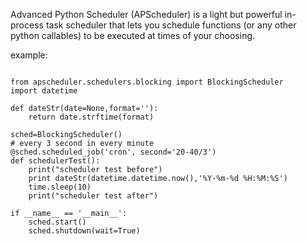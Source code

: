 
Advanced Python Scheduler (APScheduler) is a light but powerful in-process task scheduler that lets you schedule functions (or any other python callables) to be executed at times of your choosing.

example:

```

from apscheduler.schedulers.blocking import BlockingScheduler
import datetime

def dateStr(date=None,format=''):
    return date.strftime(format)

sched=BlockingScheduler()
# every 3 second in every minute
@sched.scheduled_job('cron', second='20-40/3')
def schedulerTest():
    print("scheduler test before")
    print dateStr(datetime.datetime.now(),'%Y-%m-%d %H:%M:%S')
    time.sleep(10)
    print("scheduler test after")

if __name__ == '__main__':
    sched.start()
    sched.shutdown(wait=True)

```
